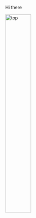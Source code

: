 <p>Hi there</p>
<img alt=top langs align ="center" width = "40%" src ="https://github-readme-stats.vercel.app/api/top-langs/?username=kenfutamata&layout=compact"/>
